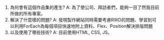 1. 為何會有這個作品集的產生?
   A: 為了使公司、拜訪者們，能夠一目了然我目前所做的所有專案。
2. 解決了什麼樣的問題?
   A: 發現製作網站同時需要考慮RWD的問題、學習到可以利用ForEach為每個項目快速地附上資料、Flex、Position解決排版問題
3. 以及使用了哪些技術?
   A: 目前使用HTML, CSS, JS。 
